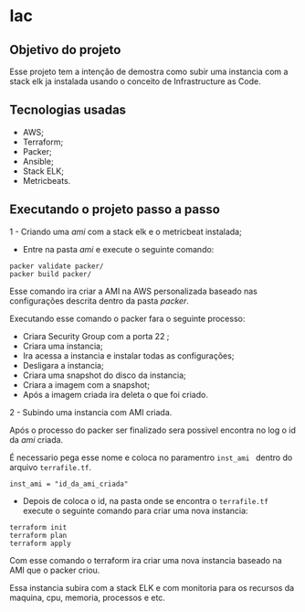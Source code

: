 # Iac

## Objetivo do projeto

Esse projeto tem a intenção de demostra como subir uma instancia com a stack elk ja instalada usando o conceito de Infrastructure as Code.

## Tecnologias usadas

- AWS;
- Terraform;
- Packer;
- Ansible;
- Stack ELK;
- Metricbeats.


## Executando o projeto passo a passo

1 - Criando uma _ami_ com a stack elk e o metricbeat instalada;

- Entre na pasta _ami_ e execute o seguinte comando:
```shell
packer validate packer/
packer build packer/
```

Esse comando ira criar a AMI na AWS personalizada baseado nas configurações descrita dentro da pasta _packer_.

Executando esse comando o packer fara o seguinte processo:
- Criara Security Group com a porta 22 ;
- Criara uma instancia;
- Ira acessa a instancia e instalar todas as configurações;
- Desligara a instancia;
- Criara uma snapshot do disco da instancia;
- Criara a imagem com a snapshot;
- Após a imagem criada ira deleta o que foi criado.

2 - Subindo uma instancia com AMI criada.

Após o processo do packer ser finalizado sera possivel encontra no log o id da _ami_ criada. 

É necessario pega esse nome e coloca no paramentro ```inst_ami ``` dentro do arquivo ```terrafile.tf```.

```
inst_ami = "id_da_ami_criada"
```
- Depois de coloca o id, na pasta onde se encontra o ```terrafile.tf``` execute o seguinte comando para criar uma nova instancia:

```shell
terraform init
terraform plan
terraform apply
```



Com esse comando o terraform ira criar uma nova instancia baseado na AMI que o packer criou.

Essa instancia subira com a stack ELK e com monitoria para os recursos da maquina, cpu, memoria, processos e etc.